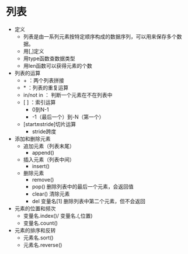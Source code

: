# 列表
- 定义
  - 列表是由一系列元素按特定顺序构成的数据序列，可以用来保存多个数据。
  - 用[,]定义
  - 用type函数查数据类型  
  - 用len函数可以获得元素的个数
- 列表的运算
  - \+ ：两个列表拼接
  - \* ：列表的重复运算
  - in/not in ： 判断一个元素在不在列表中
  - \[ ] ：索引运算
    - 0到N-1
    - -1（最后一个）到-N（第一个）  
  - [start:end:stride]切片运算
    - stride跨度
- 添加和删除元素
  - 追加元素（列表末尾）
    - append()
  - 插入元素（列表中间）
    - insert()
  - 删除元素
    - remove()
    - pop() 删除列表中的最后一个元素，会返回值
    - clear() 清除元素
    - del 变量名[1] 删除列表中第二个元素，但不会返回
- 元素的位置和频次
  - 变量名.index()/ 变量名.(,位置)
  - 变量名.count()
- 元素的排序和反转
  - 元素名.sort()
  - 元素名.reverse()